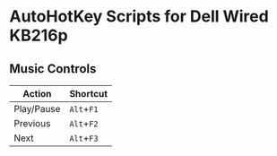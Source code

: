 # AutoHotKey Scripts for Dell Wired KB216p

## Music Controls
| Action     | Shortcut   |
|------------|------------|
| Play/Pause | `Alt`+`F1` |
| Previous   | `Alt`+`F2` |
| Next       | `Alt`+`F3` |
